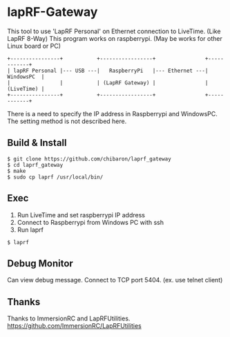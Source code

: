 # lapRF-Gateway

This tool to use 'LapRF Personal' on Ethernet connection to LiveTime. (Like LapRF 8-Way)
This program works on raspberrypi. 
(May be works for other Linux board or PC)

```
+----------------+           +-----------------+                +------------+
| lapRF Personal |--- USB ---|   RaspberryPi   |--- Ethernet ---| WindowsPC  |
|                |           | (LapRF Gateway) |                | (LiveTime) |
+----------------+           +-----------------+                +------------+
```
There is a need to specify the IP address in Raspberrypi and WindowsPC. The setting method is not described here.


## Build & Install
```
$ git clone https://github.com/chibaron/laprf_gateway
$ cd laprf_gateway
$ make
$ sudo cp laprf /usr/local/bin/
```

## Exec
1. Run LiveTime and set raspberrypi IP address
1. Connect to Raspberrypi from Windows PC with ssh
2. Run laprf
```
$ laprf
```

## Debug Monitor
Can view debug message.
Connect to TCP port 5404. (ex. use telnet client)

## Thanks
Thanks to ImmersionRC and LapRFUtilities.
https://github.com/ImmersionRC/LapRFUtilities

